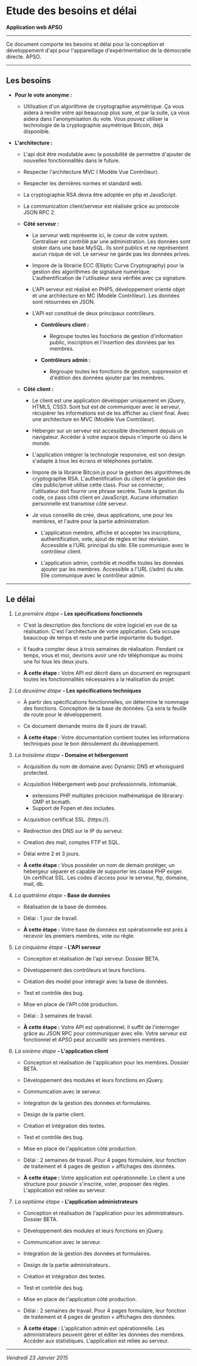# Etude des besoins et délai
**Application web APSO**
***Ce document comporte les besoins et délai pour la conception et développement d'api pour l'appareillage d'expérimentation de la démocratie directe. APSO.***

## Les besoins

* **Pour le vote anonyme :**	* Utilisation d'un algorithme de cryptographie asymétrique. Ça vous aidera à rendre votre api beaucoup plus sure, et par la suite, ça vous aidera dans l'anonymisation du vote. Vous pouvez utiliser la technologie de la cryptographie asymétrique Bitcoin, déjà disponible.
* **L'architecture :**	* L'api doit être modulable avec la possibilité de permettre d'ajouter de nouvelles fonctionnalités dans le future.	* Respecter l'architecture MVC ( Modèle Vue Contrôleur).	* Respecter les dernières normes et standard web.	* La cryptographie RSA devra être adoptée en php et JavaScript.	* La communication client/serveur est réalisée grâce au protocole JSON RPC 2.		* **Côté serveur :**				* Le serveur web représente ici, le coeur de votre system. Centraliser est contrôlé par une administration. Les données sont stoker dans une base MySQL. Ils sont publics et ne représentent aucun risque de vol. Le serveur ne garde pas les données prives.				* Impore de la librairie ECC (Elliptic Curve Cryptography) pour la gestion des algorithmes de signature numérique. L'authentification de l'utilisateur sera vérifiée avec ça signature.				* L'API serveur est réalisé en PHP5, développement orienté objet et une architecture en MC (Modèle Contrôleur). Les données sont retournées en JSON.				* L'API est constitué de deux principaux contrôleurs.						* **Contrôleurs client :**				* Regroupe toutes les fonctions de gestion d'information public, inscription et l'insertion des données par les membres.						* **Contrôleurs admin :**				* Regroupe toutes les fonctions de gestion, suppression et d'édition des données ajouter par les membres.

	* **Côté client :**
		
		* Le client est une application développer uniquement en jQuery, HTML5, CSS3. Sont but est de communiquer avec le serveur, récupérer les informations est de les afficher au client final. Avec une architecture en MVC (Modèle Vue Contrôleur).				* Héberger sur un serveur est accessible directement depuis un navigateur. Accéder à votre espace depuis n'importe où dans le monde.				* L'application intégrer la technologie responsive, est son design s'adapte à tous les écrans et téléphones portable.				* Impore de la librairie Bitcoin.js pour la gestion des algorithmes de cryptographie RSA. L'authentification du client et la gestion des clès public/privé utilise cette class. Pour se connecter, l'utilisateur doit fournir une phrase secrète. Toute la gestion du code, ce pass côté client en JavaScript. Aucune information personnelle est transmise côté serveur.				* Je vous conseille de crée, deux applications, une pour les membres, et l'autre pour la partie administration.						* L'application membre, affiche et accepter les inscriptions, authentification, vote, ajout de règles et leur révision. Accessible a l'URL principal du site. Elle communique avec le contrôleur client.						* L'application admin, contrôle et modifie toutes les données ajouter par les membres. Accessible a l'URL (/adm) du site. Elle communique avec le contrôleur admin.
***

## Le délai

1. *La première étape* **- Les spécifications fonctionnels**

	* C'est la description des fonctions de votre logiciel en vue de sa réalisation. C'est l'architecture de votre application. Cela occupe beaucoup de temps et reste une partie importante du budget.
	
	* Il faudra compter deux à trois semaines de réalisation. Pendant ce temps, vous et moi, devrions avoir une rdv téléphonique au moins une foi tous les deux jours.
	
	* **À cette étape :** Votre API est décrit dans un document en regroupant toutes les fonctionnalités nécessaires a la réalisation du projet.

2. *La deuxième étape* **- Les spécifications techniques**

	* À partir des spécifications fonctionnelles, on détermine le nommage des fonctions. Conception de la base de données. Ça sera la feuille de route pour le développement.
	* Ce document demande moins de 6 jours de travail.
	
	* **À cette étape :** Votre documentation contient toutes les informations techniques pour le bon déroulement du développement.

3. *La troisième étape* **- Domaine et hébergement**

	* Acquisition du nom de domaine avec Dynamic DNS et whoisguard protected.
	* Acquisition Hébergement web pour professionnels. Infomaniak.
		* extensions PHP multiples précision mathématique de librarary: GMP et bcmath.
		* Support de Fopen et des includes.
	* Acquisition certificat SSL. (https://).
	* Redirection des DNS sur le IP du serveur.
	* Creation des mail, comptes FTP et SQL.
	* Délai entre 2 et 3 jours.
	
	* **À cette étape :** Vous posséder un nom de demain protéger, un hébergeur séparer et capable de supporter les classe PHP exiger. Un certificat SSL. Les codes d'access pour le serveur, ftp, domaine, mail, db.
4. *La quatrième étape* **- Base de données**

	* Réalisation de la base de données.
	* Délai : 1 jour de travail.
	
	* **À cette étape :** Votre base de données est opérationnelle est prés à recevoir les premiers membres, vote ou règle.

5. *La cinquième étape* **- L'API serveur**

	* Conception et réalisation de l'api serveur. Dossier BETA.
	* Développement des contrôleurs et leurs fonctions.
	* Création des model pour interagir avec la base de données.
	* Test et contrôle des bug.
	* Mise en place de l'API côté production.
	* Délai : 3 semaines de travail.
	
	* **À cette étape :** Votre API est opérationnel. Il suffit de l'interroger grâce au JSON RPC pour communiquer avec elle. Votre serveur est fonctionnel et APSO peut accueillir ses premiers membres.
	
6. *La sixième étape* **- L'application client**

	* Conception et réalisation de l'application pour les membres. Dossier BETA.
	* Développement des modules et leurs fonctions en jQuery.
	* Communication avec le serveur.
	* Integration de la gestion des données et formulaires.
	* Design de la partie client.
	* Création et intégration des textes.
	* Test et contrôle des bug.
	* Mise en place de l'application côté production.
	* Délai : 2 semaines de travail. Pour 4 pages formulaire, leur fonction de traitement et 4 pages de gestion + affichages des données.
	
	* **À cette étape :** Votre application est opérationnelle. Le client a une structure pour pouvoir s'inscrire, voter, proposer des règles. L'application est reliée au serveur.
	
7. *La septième étape* **- L'application administrateurs**

	* Conception et réalisation de l'application pour les administrateurs. Dossier BETA.
	* Développement des modules et leurs fonctions en jQuery.
	* Communication avec le serveur.
	* Integration de la gestion des données et formulaires.
	* Design de la partie administrateurs..
	* Création et intégration des textes.
	* Test et contrôle des bug.
	* Mise en place de l'application côté production.
	* Délai : 2 semaines de travail. Pour 4 pages formulaire, leur fonction de traitement et 4 pages de gestion + affichages des données.
	
	* **À cette étape :** L'application admin est opérationnelle. Les administrateurs peuvent gérer et éditer les données des membres. Accéder aux statistiques. L'application est reliée au serveur.
	
***

*Vendredi 23 Janvier 2015*